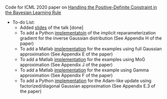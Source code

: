 Code for ICML 2020 paper on [Handling the Positive-Definite Constraint in the Bayesian Learning Rule](https://arxiv.org/abs/2002.10060)

* To-do List:
  * Added [slides](https://github.com/yorkerlin/iBayesLRule/blob/master/slides.pdf) of the talk [done]
  * To add a Python [implementatoin](https://github.com/yorkerlin/iBayesLRule/) of the implicit reparameterization gradient for the inverse Gaussian distribution (See Appendix H of the paper)
  * To add a Matlab [implementation](https://github.com/yorkerlin/iBayesLRule/) for the examples using full Gaussian approximation (See Appendix E of the paper)
  * To add a Matlab [implementation](https://github.com/yorkerlin/iBayesLRule/) for the examples using MoG approximation (See Appendix J of the paper)
  * To add a Matlab [implementation](https://github.com/yorkerlin/iBayesLRule/) for the example using Gamma approximation (See Appendix F of the paper)
  * To add a Python [implementation](https://github.com/yorkerlin/iBayesLRule/) for the Adam-like update using factorized/diagonal Gaussian approximation (See Appendix E.3 of the paper)
